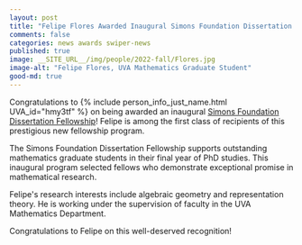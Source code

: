 ```yaml
---
layout: post
title: "Felipe Flores Awarded Inaugural Simons Foundation Dissertation Fellowship"
comments: false
categories: news awards swiper-news
published: true
image: __SITE_URL__/img/people/2022-fall/Flores.jpg
image-alt: "Felipe Flores, UVA Mathematics Graduate Student"
good-md: true
---
```


Congratulations to {% include person_info_just_name.html UVA_id="hmy3tf" %} on being awarded an inaugural [Simons Foundation Dissertation Fellowship](https://www.simonsfoundation.org/2025/07/23/first-class-of-simons-dissertation-fellows-in-mathematics-announced/)! Felipe is among the first class of recipients of this prestigious new fellowship program.

<!--more-->

The Simons Foundation Dissertation Fellowship supports outstanding mathematics graduate students in their final year of PhD studies. This inaugural program selected fellows who demonstrate exceptional promise in mathematical research.

Felipe's research interests include algebraic geometry and representation theory. He is working under the supervision of faculty in the UVA Mathematics Department.

Congratulations to Felipe on this well-deserved recognition!
